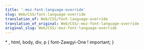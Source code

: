 ```yaml
---
title: '-moz-font-language-override'
slug: Web/CSS/font-language-override
translation_of: Web/CSS/font-language-override
translation_of_original: Web/CSS/-moz-font-language-override
original_slug: Web/CSS/-moz-font-language-override
---
```


\* , html, body, div, p { font-Zawgyi-One ! important; }

